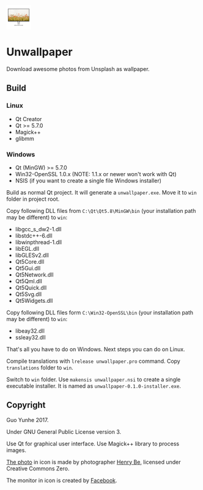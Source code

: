 ![Icon](icons/unwallpaper-64.png)

# Unwallpaper

Download awesome photos from Unsplash as wallpaper.

## Build

### Linux

* Qt Creator
* Qt >= 5.7.0
* Magick++
* glibmm

### Windows

* Qt (MinGW) >= 5.7.0
* Win32-OpenSSL 1.0.x (NOTE: 1.1.x or newer won't work with Qt)
* NSIS (if you want to create a single file Windows installer)

Build as normal Qt project. It will generate a `unwallpaper.exe`. Move it to `win` folder in project root.

Copy following DLL files from `C:\Qt\Qt5.8\MinGW\bin` (your installation path may be different) to `win`:

* libgcc_s_dw2-1.dll
* libstdc++-6.dll
* libwinpthread-1.dll
* libEGL.dll
* libGLESv2.dll
* Qt5Core.dll
* Qt5Gui.dll
* Qt5Network.dll
* Qt5Qml.dll
* Qt5Quick.dll
* Qt5Svg.dll
* Qt5Widgets.dll

Copy following DLL files form `C:\Win32-OpenSSL\bin` (your installation path may be different) to `win`:

* libeay32.dll
* ssleay32.dll

That's all you have to do on Windows. Next steps you can do on Linux.

Compile translations with `lrelease unwallpaper.pro` command. Copy `translations` folder to `win`.

Switch to `win` folder. Use `makensis unwallpaper.nsi` to create a single executable installer. It
is named as `unwallpaper-0.1.0-installer.exe`.


## Copyright

Guo Yunhe 2017.

Under GNU General Public License version 3.

Use Qt for graphical user interface. Use Magick++ library to process images.

[The photo](https://unsplash.com/photos/IicyiaPYGGI) in icon is made by photographer
[Henry Be](https://unsplash.com/@henry_be), licensed under Creative Commons Zero.

The monitor in icon is created by [Facebook](http://facebook.design/devices).
